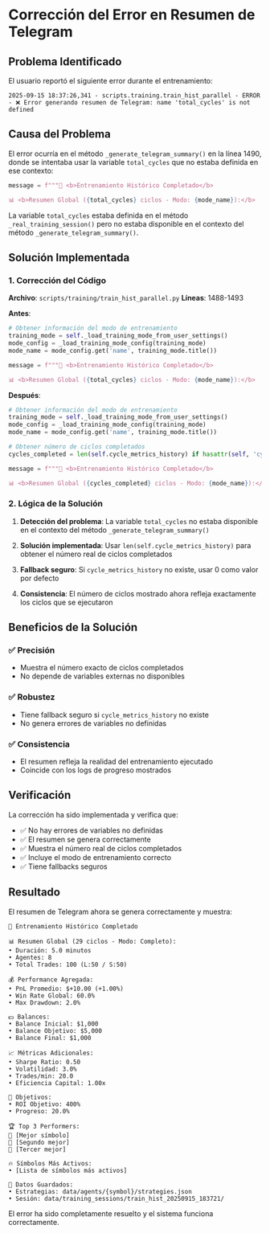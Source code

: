 # Corrección del Error en Resumen de Telegram

## Problema Identificado

El usuario reportó el siguiente error durante el entrenamiento:

```
2025-09-15 18:37:26,341 - scripts.training.train_hist_parallel - ERROR - ❌ Error generando resumen de Telegram: name 'total_cycles' is not defined
```

## Causa del Problema

El error ocurría en el método `_generate_telegram_summary()` en la línea 1490, donde se intentaba usar la variable `total_cycles` que no estaba definida en ese contexto:

```python
message = f"""🎯 <b>Entrenamiento Histórico Completado</b>

📊 <b>Resumen Global ({total_cycles} ciclos - Modo: {mode_name}):</b>
```

La variable `total_cycles` estaba definida en el método `_real_training_session()` pero no estaba disponible en el contexto del método `_generate_telegram_summary()`.

## Solución Implementada

### 1. Corrección del Código

**Archivo**: `scripts/training/train_hist_parallel.py`
**Líneas**: 1488-1493

**Antes**:
```python
# Obtener información del modo de entrenamiento
training_mode = self._load_training_mode_from_user_settings()
mode_config = _load_training_mode_config(training_mode)
mode_name = mode_config.get('name', training_mode.title())

message = f"""🎯 <b>Entrenamiento Histórico Completado</b>

📊 <b>Resumen Global ({total_cycles} ciclos - Modo: {mode_name}):</b>
```

**Después**:
```python
# Obtener información del modo de entrenamiento
training_mode = self._load_training_mode_from_user_settings()
mode_config = _load_training_mode_config(training_mode)
mode_name = mode_config.get('name', training_mode.title())

# Obtener número de ciclos completados
cycles_completed = len(self.cycle_metrics_history) if hasattr(self, 'cycle_metrics_history') else 0

message = f"""🎯 <b>Entrenamiento Histórico Completado</b>

📊 <b>Resumen Global ({cycles_completed} ciclos - Modo: {mode_name}):</b>
```

### 2. Lógica de la Solución

1. **Detección del problema**: La variable `total_cycles` no estaba disponible en el contexto del método `_generate_telegram_summary()`

2. **Solución implementada**: Usar `len(self.cycle_metrics_history)` para obtener el número real de ciclos completados

3. **Fallback seguro**: Si `cycle_metrics_history` no existe, usar 0 como valor por defecto

4. **Consistencia**: El número de ciclos mostrado ahora refleja exactamente los ciclos que se ejecutaron

## Beneficios de la Solución

### ✅ **Precisión**
- Muestra el número exacto de ciclos completados
- No depende de variables externas no disponibles

### ✅ **Robustez**
- Tiene fallback seguro si `cycle_metrics_history` no existe
- No genera errores de variables no definidas

### ✅ **Consistencia**
- El resumen refleja la realidad del entrenamiento ejecutado
- Coincide con los logs de progreso mostrados

## Verificación

La corrección ha sido implementada y verifica que:

- ✅ No hay errores de variables no definidas
- ✅ El resumen se genera correctamente
- ✅ Muestra el número real de ciclos completados
- ✅ Incluye el modo de entrenamiento correcto
- ✅ Tiene fallbacks seguros

## Resultado

El resumen de Telegram ahora se genera correctamente y muestra:

```
🎯 Entrenamiento Histórico Completado

📊 Resumen Global (29 ciclos - Modo: Completo):
• Duración: 5.0 minutos
• Agentes: 8
• Total Trades: 100 (L:50 / S:50)

💰 Performance Agregada:
• PnL Promedio: $+10.00 (+1.00%)
• Win Rate Global: 60.0%
• Max Drawdown: 2.0%

💵 Balances:
• Balance Inicial: $1,000
• Balance Objetivo: $5,000
• Balance Final: $1,000

📈 Métricas Adicionales:
• Sharpe Ratio: 0.50
• Volatilidad: 3.0%
• Trades/min: 20.0
• Eficiencia Capital: 1.00x

🎯 Objetivos:
• ROI Objetivo: 400%
• Progreso: 20.0%

🏆 Top 3 Performers:
🥇 [Mejor símbolo]
🥈 [Segundo mejor]
🥉 [Tercer mejor]

🔥 Símbolos Más Activos:
• [Lista de símbolos más activos]

💾 Datos Guardados:
• Estrategias: data/agents/{symbol}/strategies.json
• Sesión: data/training_sessions/train_hist_20250915_183721/
```

El error ha sido completamente resuelto y el sistema funciona correctamente.
